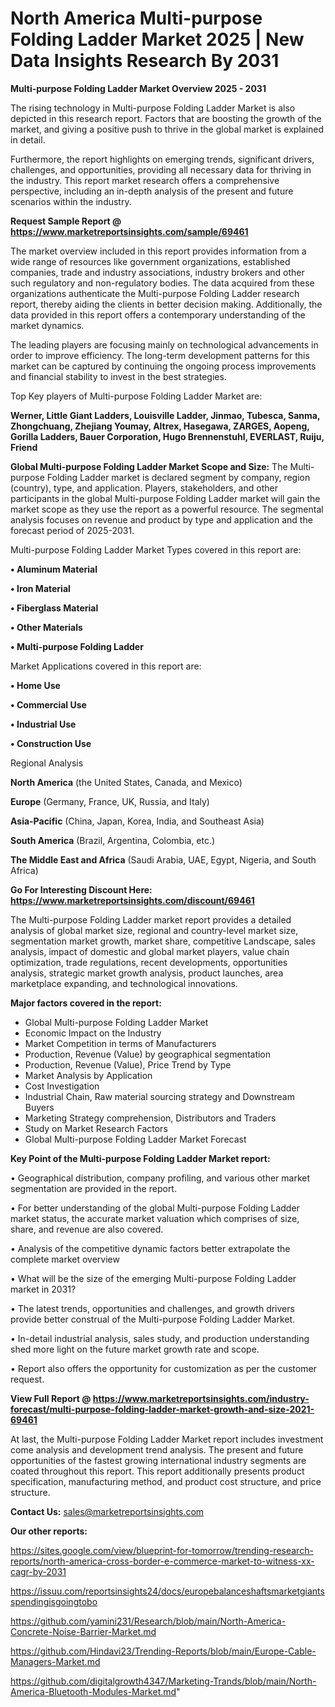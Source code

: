 # North America Multi-purpose Folding Ladder Market 2025 | New Data Insights Research By 2031

<Strong> Multi-purpose Folding Ladder Market Overview 2025 - 2031</strong>

The rising technology in Multi-purpose Folding Ladder Market is also depicted in this research report. Factors that are boosting the growth of the market, and giving a positive push to thrive in the global market is explained in detail.

Furthermore, the report highlights on emerging trends, significant drivers, challenges, and opportunities, providing all necessary data for thriving in the industry. This report market research offers a comprehensive perspective, including an in-depth analysis of the present and future scenarios within the industry.

<strong>Request Sample Report @ <a href=https://www.marketreportsinsights.com/sample/69461>https://www.marketreportsinsights.com/sample/69461</a></strong>

The market overview included in this report provides information from a wide range of resources like government organizations, established companies, trade and industry associations, industry brokers and other such regulatory and non-regulatory bodies. The data acquired from these organizations authenticate the Multi-purpose Folding Ladder research report, thereby aiding the clients in better decision making. Additionally, the data provided in this report offers a contemporary understanding of the market dynamics.

The leading players are focusing mainly on technological advancements in order to improve efficiency. The long-term development patterns for this market can be captured by continuing the ongoing process improvements and financial stability to invest in the best strategies.

Top Key players of Multi-purpose Folding Ladder Market are:

<strong>Werner, Little Giant Ladders, Louisville Ladder, Jinmao, Tubesca, Sanma, Zhongchuang, Zhejiang Youmay, Altrex, Hasegawa, ZARGES, Aopeng, Gorilla Ladders, Bauer Corporation, Hugo Brennenstuhl, EVERLAST, Ruiju, Friend</strong>

<strong><b>Global Multi-purpose Folding Ladder Market Scope and Size:</b></strong>
The Multi-purpose Folding Ladder market is declared segment by company, region (country), type, and application. Players, stakeholders, and other participants in the global Multi-purpose Folding Ladder market will gain the market scope as they use the report as a powerful resource. The segmental analysis focuses on revenue and product by type and application and the forecast period of 2025-2031.

Multi-purpose Folding Ladder Market Types covered in this report are:

<strong>• Aluminum Material

• Iron Material

• Fiberglass Material

• Other Materials

• Multi-purpose Folding Ladder</strong>

Market Applications covered in this report are:

<strong>• Home Use

• Commercial Use

• Industrial Use

• Construction Use</strong> 

Regional Analysis

<strong>North America</strong> (the United States, Canada, and Mexico)

<strong>Europe</strong> (Germany, France, UK, Russia, and Italy)

<strong>Asia-Pacific</strong> (China, Japan, Korea, India, and Southeast Asia)

<strong>South America</strong> (Brazil, Argentina, Colombia, etc.)

<strong>The Middle East and Africa</strong> (Saudi Arabia, UAE, Egypt, Nigeria, and South Africa)

<strong>Go For Interesting Discount Here: <a href=https://www.marketreportsinsights.com/discount/69461>https://www.marketreportsinsights.com/discount/69461</a></strong>

The Multi-purpose Folding Ladder market report provides a detailed analysis of global market size, regional and country-level market size, segmentation market growth, market share, competitive Landscape, sales analysis, impact of domestic and global market players, value chain optimization, trade regulations, recent developments, opportunities analysis, strategic market growth analysis, product launches, area marketplace expanding, and technological innovations.

<strong><b>Major factors covered in the report:</b></strong>
<ul>
  <li>Global Multi-purpose Folding Ladder Market </li>
  <li>Economic Impact on the Industry</li>
  <li>Market Competition in terms of Manufacturers</li>
  <li>Production, Revenue (Value) by geographical segmentation</li>
  <li>Production, Revenue (Value), Price Trend by Type</li>
  <li>Market Analysis by Application</li>
  <li>Cost Investigation</li>
  <li>Industrial Chain, Raw material sourcing strategy and Downstream Buyers</li>
  <li>Marketing Strategy comprehension, Distributors and Traders</li>
  <li>Study on Market Research Factors</li>
  <li>Global Multi-purpose Folding Ladder Market Forecast</li>
</ul>

<strong><b>Key Point of the Multi-purpose Folding Ladder Market report:</b></strong>

• Geographical distribution, company profiling, and various other market segmentation are provided in the report.

• For better understanding of the global Multi-purpose Folding Ladder market status, the accurate market valuation which comprises of size, share, and revenue are also covered.

• Analysis of the competitive dynamic factors better extrapolate the complete market overview

• What will be the size of the emerging Multi-purpose Folding Ladder market in 2031?

• The latest trends, opportunities and challenges, and growth drivers provide better construal of the Multi-purpose Folding Ladder Market.

• In-detail industrial analysis, sales study, and production understanding shed more light on the future market growth rate and scope.

• Report also offers the opportunity for customization as per the customer request.

<strong><b>View Full Report @ <a href=https://www.marketreportsinsights.com/industry-forecast/multi-purpose-folding-ladder-market-growth-and-size-2021-69461>https://www.marketreportsinsights.com/industry-forecast/multi-purpose-folding-ladder-market-growth-and-size-2021-69461</a></b></strong>


At last, the Multi-purpose Folding Ladder Market report includes investment come analysis and development trend analysis. The present and future opportunities of the fastest growing international industry segments are coated throughout this report. This report additionally presents product specification, manufacturing method, and product cost structure, and price structure.

<strong>Contact Us:</strong>
sales@marketreportsinsights.com

<strong>Our other reports:</strong>

<a href=https://sites.google.com/view/blueprint-for-tomorrow/trending-research-reports/north-america-cross-border-e-commerce-market-to-witness-xx-cagr-by-2031>https://sites.google.com/view/blueprint-for-tomorrow/trending-research-reports/north-america-cross-border-e-commerce-market-to-witness-xx-cagr-by-2031</a>

<a href=https://issuu.com/reportsinsights24/docs/europebalanceshaftsmarketgiantsspendingisgoingtobo>https://issuu.com/reportsinsights24/docs/europebalanceshaftsmarketgiantsspendingisgoingtobo</a>

<a href=https://github.com/yamini231/Research/blob/main/North-America-Concrete-Noise-Barrier-Market.md>https://github.com/yamini231/Research/blob/main/North-America-Concrete-Noise-Barrier-Market.md</a>

<a href=https://github.com/Hindavi23/Trending-Reports/blob/main/Europe-Cable-Managers-Market.md>https://github.com/Hindavi23/Trending-Reports/blob/main/Europe-Cable-Managers-Market.md</a>

<a href=https://github.com/digitalgrowth4347/Marketing-Trands/blob/main/North-America-Bluetooth-Modules-Market.md>https://github.com/digitalgrowth4347/Marketing-Trands/blob/main/North-America-Bluetooth-Modules-Market.md</a>"
